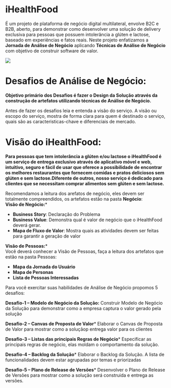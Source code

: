 # iHealthFood
É um projeto de plataforma de negócio digital multilateral, envolve B2C e B2B, aberto, para demonstrar como desenvolver uma solução de delivery exclusiva para pessoas que possuem intolerância a glúten e lactose, baseado em experiências e fatos reais. Neste projeto enfatizamos a **Jornada de Análise de Negócio** aplicando **Técnicas de Análise de Negócio** com objetivo de construir software de valor.

![](http://www.etecnologia.com.br/images/fars/banner-ihealthfood.png)
# Desafios de Análise de Negócio:
**Objetivo primário dos Desafios é fazer o Design da Solução através da construção de artefatos utilizando técnicas de Análise de Negócio.** 

Antes de fazer os desafios leia e entenda a visão do serviço. A visão ou escopo do serviço, mostra de forma clara para quem é destinado o serviço, quais são as caracteristicas-chave e diferenciais de mercado. 
# Visão do iHealthFood:
**Para pessoas que tem intolerância a glúten e/ou lactose o iHealthFood é um serviço de entrega exclusivo através de aplicativo móvel e web, intuitivo, seguro e fácil de usar que oferece a possibilidade de encontrar os melhores restaurantes que fornecem comidas e pratos deliciosos sem glúten e sem lactose.Diferente de outros, nosso serviço é dedicado para clientes que se necessitam comprar alimentos sem glúten e sem lactose.**

Recomendamos a leitura dos arefatos de negócio, eles devem ser totalmente compreendidos, os artefatos estão na pasta __Negócio__:
<BR>
**Visão de Negócio:*** <BR>
- **Business Story**: Declaração do Problema 
- **Business Value**: Demonstra qual é valor de negócio que o iHealthFood deverá gerar.
- **Mapa de Fluxo de Valor**: Mostra quais as atividades devem ser feitas para garantir a geração de valor

**Visão de Pessoas:*** <BR>
Você deverá conhecer a Visão de Pessoas, faça a leitura dos artefatos que estão na pasta Pessoas: <BR>
- **Mapa da Jornada do Usuário**
- **Mapa de Personas**
- **Lista de Pessoas Interessadas**

Para você exercitar suas habilidades de Análise de Negócio propomos 5 desafios: 

**Desafio-1 – Modelo de Negócio da Solução:** 
Construir Modelo de Negócio da Solução para demonstrar como a empresa captura o valor gerado pela solução

**Desafio-2 – Canvas de Proposta de Valor***
Elaborar o Canvas de Proposta de Valor para mostrar como a soluçãop entrega valor para os clientes

**Desafio-3 – Listas das principais Regras de Negócio***
Especificar as principais regras de negócio, elas moldam o comportamento da solução.

**Desafio-4 – Backlog da Solução***
Elaborar o Backlog da Solução. A lista de funcionalidades devem estar agrupadas por temas e priorizadas

**Desafio-5 – Plano de Release de Versões***
Desenvolver o Plano de Release de Versões para mostrar como a solução será construida e entrega as versões.
